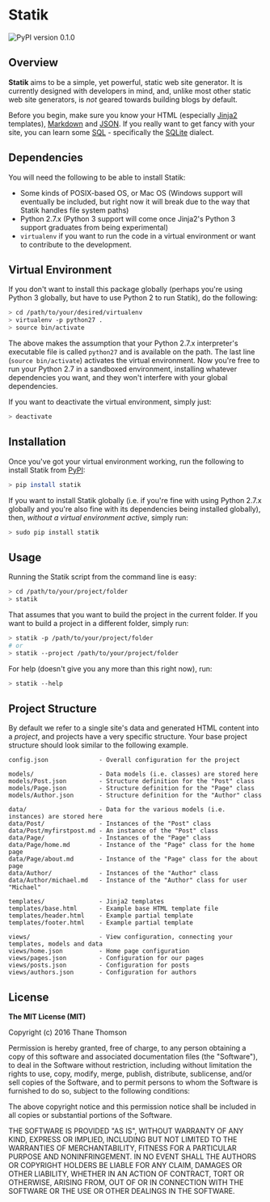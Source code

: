 # Statik

![PyPI version 0.1.0](https://img.shields.io/badge/pypi-v0.1.0-blue.svg)

## Overview
**Statik** aims to be a simple, yet powerful, static web site generator. It
is currently designed with developers in mind, and, unlike most other static
web site generators, is *not* geared towards building blogs by default.

Before you begin, make sure you know your HTML (especially
[Jinja2](http://jinja.pocoo.org/) templates),
[Markdown](https://en.wikipedia.org/wiki/Markdown) and
[JSON](https://en.wikipedia.org/wiki/JSON). If you really want to get fancy
with your site, you can learn some
[SQL](https://en.wikipedia.org/wiki/SQL) - specifically the
[SQLite](https://en.wikipedia.org/wiki/SQLite) dialect.

## Dependencies
You will need the following to be able to install Statik:

* Some kinds of POSIX-based OS, or Mac OS (Windows support will eventually be
  included, but right now it will break due to the way that Statik handles
  file system paths)
* Python 2.7.x (Python 3 support will come once Jinja2's Python 3 support
  graduates from being experimental)
* `virtualenv` if you want to run the code in a virtual environment or want
  to contribute to the development.

## Virtual Environment
If you don't want to install this package globally (perhaps you're using
Python 3 globally, but have to use Python 2 to run Statik), do the following:

```bash
> cd /path/to/your/desired/virtualenv
> virtualenv -p python27 .
> source bin/activate
```

The above makes the assumption that your Python 2.7.x interpreter's
executable file is called `python27` and is available on the path. The last
line (`source bin/activate`) activates the virtual environment. Now you're
free to run your Python 2.7 in a sandboxed environment, installing whatever
dependencies you want, and they won't interfere with your global
dependencies.

If you want to deactivate the virtual environment, simply just:

```bash
> deactivate
```

## Installation
Once you've got your virtual environment working, run the following to install
Statik from [PyPI](https://pypi.python.org/pypi):

```bash
> pip install statik
```

If you want to install Statik globally (i.e. if you're fine with using Python
2.7.x globally and you're also fine with its dependencies being installed
globally), then, *without a virtual environment active*, simply run:

```bash
> sudo pip install statik
```

## Usage
Running the Statik script from the command line is easy:

```bash
> cd /path/to/your/project/folder
> statik
```

That assumes that you want to build the project in the current folder. If you
want to build a project in a different folder, simply run:

```bash
> statik -p /path/to/your/project/folder
# or
> statik --project /path/to/your/project/folder
```

For help (doesn't give you any more than this right now), run:

```bash
> statik --help
```

## Project Structure
By default we refer to a single site's data and generated HTML content into a
*project*, and projects have a very specific structure. Your base project
structure should look similar to the following example.

```
config.json              - Overall configuration for the project

models/                  - Data models (i.e. classes) are stored here
models/Post.json         - Structure definition for the "Post" class
models/Page.json         - Structure definition for the "Page" class
models/Author.json       - Structure definition for the "Author" class

data/                    - Data for the various models (i.e. instances) are stored here
data/Post/               - Instances of the "Post" class
data/Post/myfirstpost.md - An instance of the "Post" class
data/Page/               - Instances of the "Page" class
data/Page/home.md        - Instance of the "Page" class for the home page
data/Page/about.md       - Instance of the "Page" class for the about page
data/Author/             - Instances of the "Author" class
data/Author/michael.md   - Instance of the "Author" class for user "Michael"

templates/               - Jinja2 templates
templates/base.html      - Example base HTML template file
templates/header.html    - Example partial template
templates/footer.html    - Example partial template

views/                   - View configuration, connecting your templates, models and data
views/home.json          - Home page configuration
views/pages.json         - Configuration for our pages
views/posts.json         - Configuration for posts
views/authors.json       - Configuration for authors
```

## License
**The MIT License (MIT)**

Copyright (c) 2016 Thane Thomson

Permission is hereby granted, free of charge, to any person obtaining a copy of
this software and associated documentation files (the "Software"), to deal in
the Software without restriction, including without limitation the rights to
use, copy, modify, merge, publish, distribute, sublicense, and/or sell copies
of the Software, and to permit persons to whom the Software is furnished to do
so, subject to the following conditions:

The above copyright notice and this permission notice shall be included in all
copies or substantial portions of the Software.

THE SOFTWARE IS PROVIDED "AS IS", WITHOUT WARRANTY OF ANY KIND, EXPRESS OR
IMPLIED, INCLUDING BUT NOT LIMITED TO THE WARRANTIES OF MERCHANTABILITY,
FITNESS FOR A PARTICULAR PURPOSE AND NONINFRINGEMENT. IN NO EVENT SHALL THE
AUTHORS OR COPYRIGHT HOLDERS BE LIABLE FOR ANY CLAIM, DAMAGES OR OTHER
LIABILITY, WHETHER IN AN ACTION OF CONTRACT, TORT OR OTHERWISE, ARISING FROM,
OUT OF OR IN CONNECTION WITH THE SOFTWARE OR THE USE OR OTHER DEALINGS IN THE
SOFTWARE.
